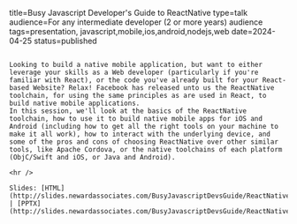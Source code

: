 title=Busy Javascript Developer's Guide to ReactNative
type=talk
audience=For any intermediate developer (2 or more years) audience
tags=presentation, javascript,mobile,ios,android,nodejs,web
date=2024-04-25
status=published
~~~~~~

Looking to build a native mobile application, but want to either leverage your skills as a Web developer (particularly if you're familiar with React), or the code you've already built for your React-based Website? Relax! Facebook has released unto us the ReactNative toolchain, for using the same principles as are used in React, to build native mobile applications.
In this session, we'll look at the basics of the ReactNative toolchain, how to use it to build native mobile apps for iOS and Android (including how to get all the right tools on your machine to make it all work), how to interact with the underlying device, and some of the pros and cons of choosing ReactNative over other similar tools, like Apache Cordova, or the native toolchains of each platform (ObjC/Swift and iOS, or Java and Android).
    
<hr />

Slides: [HTML](http://slides.newardassociates.com/BusyJavascriptDevsGuide/ReactNative.html) | [PPTX](http://slides.newardassociates.com/BusyJavascriptDevsGuide/ReactNative.pptx)
